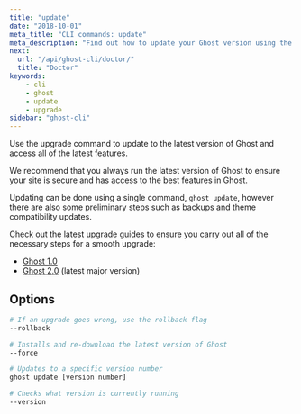 ```yaml
---
title: "update"
date: "2018-10-01"
meta_title: "CLI commands: update"
meta_description: "Find out how to update your Ghost version using the CLI."
next:
  url: "/api/ghost-cli/doctor/"
  title: "Doctor"
keywords:
    - cli
    - ghost
    - update
    - upgrade
sidebar: "ghost-cli"
---
```


Use the upgrade command to update to the latest version of Ghost and access all of the latest features. 

We recommend that you always run the latest version of Ghost to ensure your site is secure and has access to the best features in Ghost. 

Updating can be done using a single command, `ghost update`, however there are also some preliminary steps such as backups and theme compatibility updates. 

Check out the latest upgrade guides to ensure you carry out all of the necessary steps for a smooth upgrade: 

* [Ghost 1.0](/faq/upgrade-to-ghost-2-0/)
* [Ghost 2.0](/faq/upgrade-to-ghost-1-0/) (latest major version)


## Options

```bash
# If an upgrade goes wrong, use the rollback flag
--rollback

# Installs and re-download the latest version of Ghost
--force

# Updates to a specific version number
ghost update [version number]

# Checks what version is currently running
--version
```
